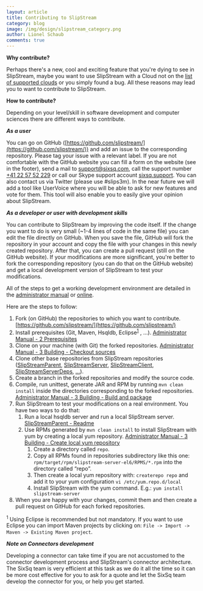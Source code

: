 ```yaml
---
layout: article
title: Contributing to SlipStream
category: blog
image: /img/design/slipstream_category.png
author: Lionel Schaub
comments: true
---
```


**Why contribute?**

Perhaps there's a new, cool and exciting feature that you're dying to see in SlipStream, maybe you want to use SlipStream with a Cloud not on the [list of supported clouds](/products/slipstream.html) or you simply found a bug. All these reasons may lead you to want to contribute to SlipStream.


**How to contribute?**

Depending on your level/skill in software development and computer sciences there are different ways to contribute.


***As a user***

You can go on GitHub ([https://github.com/slipstream/](https://github.com/slipstream/)) and add an issue to the corresponding repository. Please tag your issue with a relevant label.
If you are not comfortable with the GitHub website you can fill a form on the website (see in the footer), send a mail to [support@sixsq.com](mailto:support@sixsq.com), call the support number [+41 22 57 52 229](tel:0041225752229) or call our Skype support account [sixsq.support](callto:sixsq.support). You can also contact us via Twitter (please use #slips3m). 
In the near future we will add a tool like UserVoice where you will be able to ask for new features and vote for them. This tool will also enable you to easily give your opinion about SlipStream.


***As a developer or user with development skills***

You can contribute to SlipStream by improving the code itself.
If the change you want to do is very small (~1-4 lines of code in the same file) you can edit the file directly on GitHub. 
When you save the file, GitHub will fork the repository in your account and copy the file with your changes in this newly created repository. 
After that, you can create a pull request (still on the GitHub website).
If your modifications are more significant, you're better to fork the corresponding repository (you can do that on the GitHub website) and get a local development version of SlipStream to test your modifications.

All of the steps to get a working development environment are detailed in the [administrator manual](https://github.com/slipstream/SlipStreamDocumentation/tree/master/docs/administrator-manual/src/main/markdown) or [online](https://slipstream.sixsq.com/documentation).

Here are the steps to follow:

1.  Fork (on GitHub) the repositories to which you want to contribute. [https://github.com/slipstream/](https://github.com/slipstream/)
2.  Install prerequisites (Git, Maven, Hsqldb, Eclipse<sup>[1](#note1)</sup> , …). [Administrator Manual - 2 Prerequisites](https://github.com/slipstream/SlipStreamDocumentation/blob/master/docs/administrator-manual/src/main/markdown/02-prerequisites.md)
3.  Clone on your machine (with Git) the forked repositories. [Administrator Manual - 3 Building - Checkout sources](https://github.com/slipstream/SlipStreamDocumentation/blob/master/docs/administrator-manual/src/main/markdown/03-building.md#checkout-sources)
4.  Clone other base repositories from SlipStream repositories ([SlipStreamParent](https://github.com/slipstream/SlipStreamParent), [SlipStreamServer](https://github.com/slipstream/SlipStreamServer), [SlipStreamClient](https://github.com/slipstream/SlipStreamClient), [SlipStreamServerDeps](https://github.com/slipstream/SlipStreamServerDeps), […](https://github.com/slipstream/)).
5.  Create a branch in the forked repositories and modify the source code.
6.  Compile, run unittest, generate JAR and RPM by running `mvn clean install` inside the directories corresponding to the forked repositories. [Administrator Manual - 3 Building - Build and package](https://github.com/slipstream/SlipStreamDocumentation/blob/master/docs/administrator-manual/src/main/markdown/03-building.md#build-and-package)
7.  Run SlipStream to test your modifications on a real environment. You have two ways to do that:
    1. Run a local hsqldb server and run a local SlipStream server. [SlipStreamParent - Readme](https://github.com/slipstream/SlipStreamParent/blob/master/README.md)
    2. Use RPMs generated by `mvn clean install` to install SlipStream with yum by creating a local yum repository. [Administrator Manual - 3 Building - Create local yum repository](https://github.com/slipstream/SlipStreamDocumentation/blob/master/docs/administrator-manual/src/main/markdown/03-building.md#create-local-yum-repository)
        1. Create a directory called `repo`.
        2. Copy all RPMs found in repositories subdirectory like this one: `rpm/target/rpm/slipstream-server-el6/RPMS/*.rpm` into the directory called “repo”.
        3. Then create a local yum repository with: `createrepo repo` and add it to your yum configuration `vi /etc/yum.repo.d/local`
        4. Install SlipStream with the yum command. E.g.: `yum install slipstream-server`
8. When you are happy with your changes, commit them and then create a pull request on GitHub for each forked repositories.

<sup id="note1">1</sup> Using Eclipse is recommended but not mandatory. If you want to use Eclipse you can import Maven projects by clicking on: `File -> Import -> Maven -> Existing Maven project`.


***Note on Connectors development***

Developing a connector can take time if you are not accustomed to the connector development process and SlipStream's connector architecture. The SixSq team is very efficient at this task as we do it all the time so it can be more cost effective for you to ask for a quote and let the SixSq team develop the connector for you, or help you get started.

<span class='contact-us-placeholder'></span>


